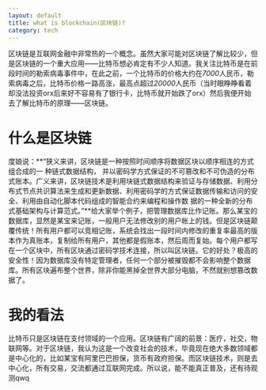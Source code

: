 ```yaml
---
layout: default
title: what is blockchain(区块链)?
category: tech
---
```

区块链是互联网金融中非常热的一个概念。虽然大家可能对区块链了解比较少，但是区块链的一个重大应用——比特币想必肯定有不少人知道。我关注比特币是在前段时间的勒索病毒事件中，在此之前，一个比特币的价格大约在*7000*人民币，勒索病毒之后，比特币价格一路高涨，最高点超过*20000*人民币（当时眼睁睁看着却没法投资orx后来好不容易有了银行卡，比特币就开始跌了orx）然后我便开始去了解比特币的原理——区块链。

# 什么是区块链
度娘说：**“狭义来讲，区块链是一种按照时间顺序将数据区块以顺序相连的方式组合成的一 种链式数据结构， 并以密码学方式保证的不可篡改和不可伪造的分布式账本。广义来讲，区块链技术是利用块链式数据结构来验证与存储数据、利用分布式节点共识算法来生成和更新数据、利用密码学的方式保证数据传输和访问的安全、利用由自动化脚本代码组成的智能合约来编程和操作数 据的一种全新的分布式基础架构与计算范式。”**给大家举个例子，把管理数据库比作记账。那么某宝的数据库，显然是某宝来记账，一般用户无法修改别的用户帐上的钱。但是区块链颠覆传统！所有用户都可以竞相记账，系统会找出一段时间内修改的重复率最高的版本作为真账本，复制给所有用户，其他都是假账本，然后周而复始。每个用户都写在一个区块中，所有区块通过密码学技术连接，所以叫区块链。它的好处？极高的安全性！因为数据库没有特定管理者，任何一个部分被摧毁都不会影响整个数据库。所有区块遍布整个世界，除非你能黑掉全世界大部分电脑，不然就别想篡改数据了。
# 我的看法
比特币只是区块链在支付领域的一个应用。区块链有广阔的前景：医疗，社交，物联网等。对于区块链，我认为这是一个改变社会的技术，毕竟现在绝大多数领域都是中心化的，比如某宝有阿里巴巴担保，货币有政府担保。而区块链技术，则是去中心化，所有交易，交流都通过互联网完成。所以说，能不能真正普及，还有待观测qwq
